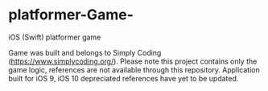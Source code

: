 # platformer-Game-
iOS (Swift) platformer game 


Game was built and belongs to Simply Coding (https://www.simplycoding.org/). 
Please note this project contains only the game logic, references are not available through this repository. 
Application built for iOS 9, iOS 10 depreciated references have yet to be updated.

